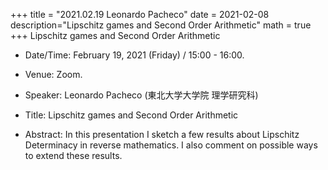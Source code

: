 +++
title = "2021.02.19 Leonardo Pacheco"
date = 2021-02-08
description="Lipschitz games and Second Order Arithmetic"
math = true
+++
Lipschitz games and Second Order Arithmetic

<!--more-->

- Date/Time: February 19, 2021 (Friday) / 15:00 - 16:00.

- Venue: Zoom.

- Speaker: Leonardo Pacheco (東北大学大学院 理学研究科)

- Title: Lipschitz games and Second Order Arithmetic

- Abstract: In this presentation I sketch a few results about Lipschitz Determinacy in reverse mathematics. I also comment on possible ways to extend these results.
